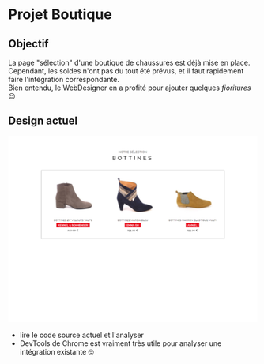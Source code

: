# Projet Boutique

## Objectif

La page "sélection" d'une boutique de chaussures est déjà mise en place.  
Cependant, les soldes n'ont pas du tout été prévus, et il faut rapidement faire l'intégration correspondante.  
Bien entendu, le WebDesigner en a profité pour ajouter quelques _fioritures_ :wink:

## Design actuel

![Rendu](rendu/rendu-selection.png)

- lire le code source actuel et l'analyser
- DevTools de Chrome est vraiment très utile pour analyser une intégration existante :nerd_face: